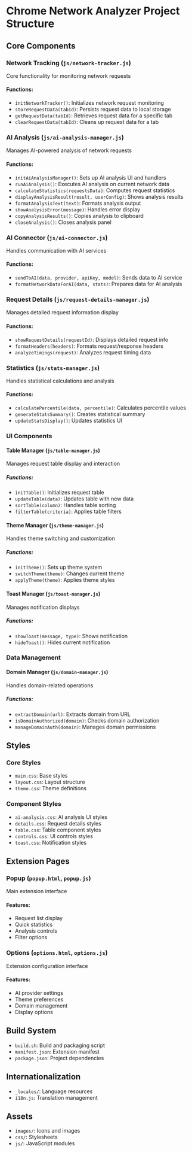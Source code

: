 # Chrome Network Analyzer Project Structure

## Core Components

### Network Tracking (`js/network-tracker.js`)
Core functionality for monitoring network requests
#### Functions:
- `initNetworkTracker()`: Initializes network request monitoring
- `storeRequestData(tabId)`: Persists request data to local storage
- `getRequestData(tabId)`: Retrieves request data for a specific tab
- `clearRequestData(tabId)`: Cleans up request data for a tab

### AI Analysis (`js/ai-analysis-manager.js`)
Manages AI-powered analysis of network requests
#### Functions:
- `initAiAnalysisManager()`: Sets up AI analysis UI and handlers
- `runAiAnalysis()`: Executes AI analysis on current network data
- `calculateStatistics(requestsData)`: Computes request statistics
- `displayAnalysisResult(result, userConfig)`: Shows analysis results
- `formatAnalysisText(text)`: Formats analysis output
- `showAnalysisError(message)`: Handles error display
- `copyAnalysisResults()`: Copies analysis to clipboard
- `closeAnalysis()`: Closes analysis panel

### AI Connector (`js/ai-connector.js`)
Handles communication with AI services
#### Functions:
- `sendToAI(data, provider, apiKey, model)`: Sends data to AI service
- `formatNetworkDataForAI(data, stats)`: Prepares data for AI analysis

### Request Details (`js/request-details-manager.js`)
Manages detailed request information display
#### Functions:
- `showRequestDetails(requestId)`: Displays detailed request info
- `formatHeaders(headers)`: Formats request/response headers
- `analyzeTimings(request)`: Analyzes request timing data

### Statistics (`js/stats-manager.js`)
Handles statistical calculations and analysis
#### Functions:
- `calculatePercentile(data, percentile)`: Calculates percentile values
- `generateStatsSummary()`: Creates statistical summary
- `updateStatsDisplay()`: Updates statistics UI

### UI Components

#### Table Manager (`js/table-manager.js`)
Manages request table display and interaction
##### Functions:
- `initTable()`: Initializes request table
- `updateTable(data)`: Updates table with new data
- `sortTable(column)`: Handles table sorting
- `filterTable(criteria)`: Applies table filters

#### Theme Manager (`js/theme-manager.js`)
Handles theme switching and customization
##### Functions:
- `initTheme()`: Sets up theme system
- `switchTheme(theme)`: Changes current theme
- `applyTheme(theme)`: Applies theme styles

#### Toast Manager (`js/toast-manager.js`)
Manages notification displays
##### Functions:
- `showToast(message, type)`: Shows notification
- `hideToast()`: Hides current notification

### Data Management

#### Domain Manager (`js/domain-manager.js`)
Handles domain-related operations
##### Functions:
- `extractDomain(url)`: Extracts domain from URL
- `isDomainAuthorized(domain)`: Checks domain authorization
- `manageDomainAuth(domain)`: Manages domain permissions

## Styles

### Core Styles
- `main.css`: Base styles
- `layout.css`: Layout structure
- `theme.css`: Theme definitions

### Component Styles
- `ai-analysis.css`: AI analysis UI styles
- `details.css`: Request details styles
- `table.css`: Table component styles
- `controls.css`: UI controls styles
- `toast.css`: Notification styles

## Extension Pages

### Popup (`popup.html`, `popup.js`)
Main extension interface
#### Features:
- Request list display
- Quick statistics
- Analysis controls
- Filter options

### Options (`options.html`, `options.js`)
Extension configuration interface
#### Features:
- AI provider settings
- Theme preferences
- Domain management
- Display options

## Build System
- `build.sh`: Build and packaging script
- `manifest.json`: Extension manifest
- `package.json`: Project dependencies

## Internationalization
- `_locales/`: Language resources
- `i18n.js`: Translation management

## Assets
- `images/`: Icons and images
- `css/`: Stylesheets
- `js/`: JavaScript modules